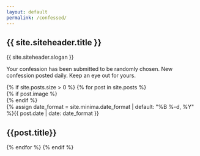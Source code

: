 ```yaml
---
layout: default
permalink: /confessed/
---
```


<div class="container">
  <section class="siteheader" data-aos="fade-up" data-aos-easing="ease-out-quad" data-aos-duration="700">
    <div class="siteheader__inner">
      <h1 class="siteheader__title">{{ site.siteheader.title }}</h1>
      <p class="siteheader__slogan">{{ site.siteheader.slogan }}</p>
      <div class="confessed__submitted">
        <p>Your confession has been submitted to be randomly chosen. New confession posted daily. Keep an eye out for yours.</p>
      </div>     
    </div>
  </section>
</div>

<div class="container">
  {% if site.posts.size > 0 %}
    {% for post in site.posts %}
    <div class="confession" data-aos="fade-up" data-aos-easing="ease-out-quad" data-aos-duration="800">
      {% if post.image %}
      <div class="confession__image-box">
        <a href="{{post.url | prepend: site.baseurl}}" class="confession__image" style="background-image: url({{site.baseurl}}{{post.image}})"></a>
      </div>
      {% endif %}
      <div class="confession__content">
        <div class="confession__meta">
          <span class="confession__date"><time datetime="{{ post.date | date_to_xmlschema }}">{% assign date_format = site.minima.date_format | default: "%B %-d, %Y" %}{{ post.date | date: date_format }}</time></span>
        </div>
        <h2 class="confession__title">{{post.title}}</h2>
      </div>
    </div>
    {% endfor %}
  {% endif %}
</div>
